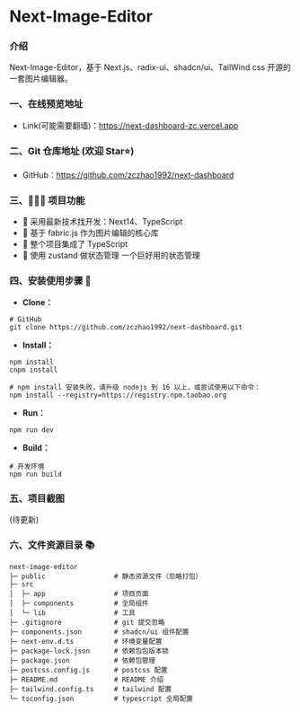 # Next-Image-Editor

### 介绍

Next-Image-Editor，基于 Next.js、radix-ui、shadcn/ui、TailWind css 开源的一套图片编辑器。

### 一、在线预览地址

- Link(可能需要翻墙)：https://next-dashboard-zc.vercel.app

### 二、Git 仓库地址 (欢迎 Star⭐)

- GitHub：https://github.com/zczhao1992/next-dashboard

### 三、🔨🔨🔨 项目功能

- 🚀 采用最新技术找开发：Next14、TypeScript
- 🚀 基于 fabric.js 作为图片编辑的核心库
- 🚀 整个项目集成了 TypeScript
- 🚀 使用 zustand 做状态管理 一个巨好用的状态管理

### 四、安装使用步骤 📑

- **Clone：**

```text
# GitHub
git clone https://github.com/zczhao1992/next-dashboard.git
```

- **Install：**

```text
npm install
cnpm install

# npm install 安装失败，请升级 nodejs 到 16 以上，或尝试使用以下命令：
npm install --registry=https://registry.npm.taobao.org
```

- **Run：**

```text
npm run dev
```

- **Build：**

```text
# 开发环境
npm run build
```

### 五、项目截图

(待更新)

### 六、文件资源目录 📚

```text
next-image-editor
├─ public                 # 静态资源文件（忽略打包）
├─ src
│  ├─ app                 # 项目页面
│  ├─ components          # 全局组件
│  └─ lib                 # 工具
├─ .gitignore             # git 提交忽略
├─ components.json        # shadcn/ui 组件配置
├─ next-env.d.ts          # 环境变量配置
├─ package-lock.json      # 依赖包包版本锁
├─ package.json           # 依赖包管理
├─ postcss.config.js      # postcss 配置
├─ README.md              # README 介绍
├─ tailwind.config.ts     # tailwind 配置
└─ tsconfig.json          # typescript 全局配置
```
